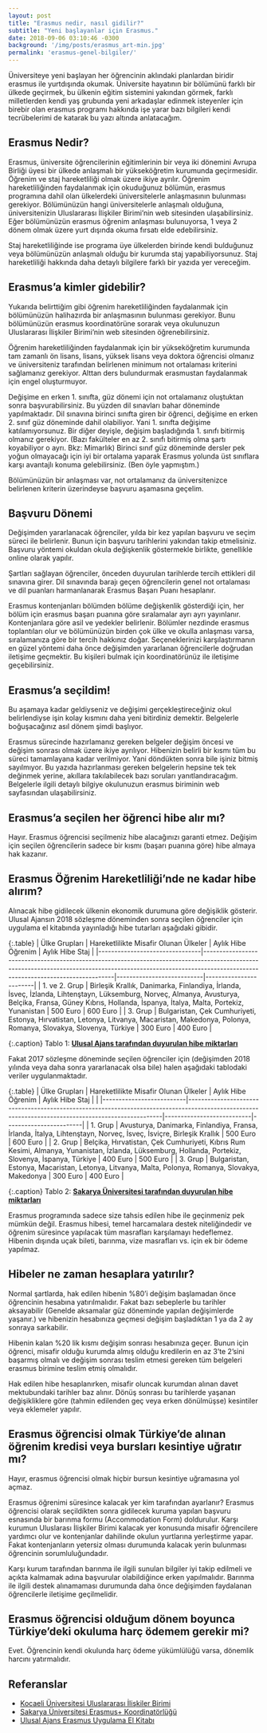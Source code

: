 ```yaml
---
layout: post
title: "Erasmus nedir, nasıl gidilir?"
subtitle: "Yeni başlayanlar için Erasmus."
date: 2018-09-06 03:10:46 -0300
background: '/img/posts/erasmus_art-min.jpg'
permalink: 'erasmus-genel-bilgiler/'
---
```


Üniversiteye yeni başlayan her öğrencinin aklındaki planlardan biridir erasmus ile yurtdışında okumak. Üniversite hayatının bir bölümünü farklı bir ülkede geçirmek, bu ülkenin eğitim sistemini yakından görmek, farklı milletlerden kendi yaş grubunda yeni arkadaşlar edinmek isteyenler için birebir olan erasmus programı hakkında işe yarar bazı bilgileri kendi tecrübelerimi de katarak bu yazı altında anlatacağım.

## Erasmus Nedir?

Erasmus, üniversite öğrencilerinin eğitimlerinin bir veya iki dönemini Avrupa Birliği üyesi bir ülkede anlaşmalı bir yükseköğretim kurumunda geçirmesidir. Öğrenim ve staj hareketliliği olmak üzere ikiye ayrılır. Öğrenim hareketliliğinden faydalanmak için okuduğunuz bölümün, erasmus programına dahil olan ülkelerdeki üniversitelerle anlaşmasının bulunması gerekiyor. Bölümünüzün hangi üniversitelerle anlaşmalı olduğuna, üniversitenizin Uluslararası İlişkiler Birimi’nin web sitesinden ulaşabilirsiniz. Eğer bölümünüzün erasmus öğrenim anlaşması bulunuyorsa, 1 veya 2 dönem olmak üzere yurt dışında okuma fırsatı elde edebilirsiniz.

Staj hareketliliğinde ise programa üye ülkelerden birinde kendi bulduğunuz veya bölümünüzün anlaşmalı olduğu bir kurumda staj yapabiliyorsunuz. Staj hareketliliği hakkında daha detaylı bilgilere farklı bir yazıda yer vereceğim.

## Erasmus’a kimler gidebilir?

Yukarıda belirttiğim gibi öğrenim hareketliliğinden faydalanmak için bölümünüzün halihazırda bir anlaşmasının bulunması gerekiyor. Bunu bölümünüzün erasmus koordinatörüne sorarak veya okulunuzun Uluslararası İlişkiler Birimi’nin web sitesinden öğrenebilirsiniz.

Öğrenim hareketliliğinden faydalanmak için bir yükseköğretim kurumunda tam zamanlı ön lisans, lisans, yüksek lisans veya doktora öğrencisi olmanız ve üniversiteniz tarafından belirlenen minimum not ortalaması kriterini sağlamanız gerekiyor. Alttan ders bulundurmak erasmustan faydalanmak için engel oluşturmuyor.

Değişime en erken 1. sınıfta, güz dönemi için not ortalamanız oluştuktan sonra başvurabilirsiniz. Bu yüzden dil sınavları bahar döneminde yapılmaktadır. Dil sınavına birinci sınıfta giren bir öğrenci, değişime en erken 2. sınıf güz döneminde dahil olabiliyor. Yani 1. sınıfta değişime katılamıyorsunuz. Bir diğer deyişle, değişim başladığında 1. sınıfı bitirmiş olmanız gerekiyor. (Bazı fakülteler en az 2. sınıfı bitirmiş olma şartı koyabiliyor o ayrı. Bkz: Mimarlık) Birinci sınıf güz döneminde dersler pek yoğun olmayacağı için iyi bir ortalama yaparak Erasmus yolunda üst sınıflara karşı avantajlı konuma gelebilirsiniz. (Ben öyle yapmıştım.)

Bölümünüzün bir anlaşması var, not ortalamanız da üniversitenizce belirlenen kriterin üzerindeyse başvuru aşamasına geçelim.

## Başvuru Dönemi

Değişimden yararlanacak öğrenciler, yılda bir kez yapılan başvuru ve seçim süreci ile belirlenir. Bunun için başvuru tarihlerini yakından takip etmelisiniz. Başvuru yöntemi okuldan okula değişkenlik göstermekle birlikte, genellikle online olarak yapılır.

Şartları sağlayan öğrenciler, önceden duyurulan tarihlerde tercih ettikleri dil sınavına girer. Dil sınavında barajı geçen öğrencilerin genel not ortalaması ve dil puanları harmanlanarak Erasmus Başarı Puanı hesaplanır.

Erasmus kontenjanları bölümden bölüme değişkenlik gösterdiği için, her bölüm için erasmus başarı puanına göre sıralamalar ayrı ayrı yayınlanır. Kontenjanlara göre asil ve yedekler belirlenir. Bölümler nezdinde erasmus toplantıları olur ve bölümünüzün birden çok ülke ve okulla anlaşması varsa, sıralamanıza göre bir tercih hakkınız doğar. Seçeneklerinizi karşılaştırmanın en güzel yöntemi daha önce değişimden yararlanan öğrencilerle doğrudan iletişime geçmektir. Bu kişileri bulmak için koordinatörünüz ile iletişime geçebilirsiniz.

## Erasmus’a seçildim!

Bu aşamaya kadar geldiyseniz ve değişimi gerçekleştireceğiniz okul belirlendiyse işin kolay kısmını daha yeni bitirdiniz demektir. Belgelerle boğuşacağınız asıl dönem şimdi başlıyor.

Erasmus sürecinde hazırlamanız gereken belgeler değişim öncesi ve değişim sonrası olmak üzere ikiye ayrılıyor. Hibenizin belirli bir kısmı tüm bu süreci tamamlayana kadar verilmiyor. Yani döndükten sonra bile işiniz bitmiş sayılmıyor. Bu yazıda hazırlanması gereken belgelerin hepsine tek tek değinmek yerine, akıllara takılabilecek bazı soruları yanıtlandıracağım. Belgelerle ilgili detaylı bilgiye okulunuzun erasmus biriminin web sayfasından ulaşabilirsiniz.

## Erasmus’a seçilen her öğrenci hibe alır mı?

Hayır. Erasmus öğrencisi seçilmeniz hibe alacağınızı garanti etmez. Değişim için seçilen öğrencilerin sadece bir kısmı (başarı puanına göre) hibe almaya hak kazanır.

## Erasmus Öğrenim Hareketliliği’nde ne kadar hibe alırım?

Alınacak hibe gidilecek ülkenin ekonomik durumuna göre değişiklik gösterir. Ulusal Ajansın 2018 sözleşme döneminden sonra seçilen öğrenciler için uygulama el kitabında yayınladığı hibe tutarları aşağıdaki gibidir.

{:.table}
| Ülke Grupları | Hareketlilikte Misafir Olunan Ülkeler | Aylık Hibe Öğrenim | Aylık Hibe Staj |
|--------------------------------|--------------------------------------------------------------------------------------------------------------------------------------------------------------------------------------------------------------|---------------------------|------------------------|
| 1. ve 2. Grup | Birleşik Krallık, Danimarka, Finlandiya, İrlanda, İsveç, İzlanda, Lihtenştayn, Lüksemburg, Norveç, Almanya, Avusturya, Belçika, Fransa, Güney Kıbrıs, Hollanda, İspanya, İtalya, Malta, Portekiz, Yunanistan | 500 Euro | 600 Euro |
| 3. Grup | Bulgaristan, Çek Cumhuriyeti, Estonya, Hırvatistan, Letonya, Litvanya, Macaristan, Makedonya, Polonya, Romanya, Slovakya, Slovenya, Türkiye | 300 Euro | 400 Euro |

{:.caption}
Tablo 1: [**Ulusal Ajans tarafından duyurulan hibe miktarları**](http://ua.gov.tr/docs/default-source/erasmus-/2018-s%C3%B6zle%C5%9Fme-d%C3%B6nemi-y%C3%BCksek%C3%B6%C4%9Fretim-kurumlar%C4%B1-i%C3%A7in-el-kitab%C4%B1.pdf?sfvrsn=0)

Fakat 2017 sözleşme döneminde seçilen öğrenciler için (değişimden 2018 yılında veya daha sonra yararlanacak olsa bile) halen aşağıdaki tablodaki veriler uygulanmaktadır.

{:.table}
| Ülke Grupları | Hareketlilikte Misafir Olunan Ülkeler | Aylık Hibe Öğrenim | Aylık Hibe Staj |  |
|--------------------------|----------------------------------------------------------------------------------------------------------------------------------------------------|---------------------------|------------------------|
| 1. Grup | Avusturya, Danimarka, Finlandiya, Fransa, İrlanda, İtalya, Lihtenştayn, Norveç, İsveç, İsviçre, Birleşik Krallık | 500 Euro | 600 Euro |
| 2. Grup | Belçika, Hırvatistan, Çek Cumhuriyeti, Kıbrıs Rum Kesimi, Almanya, Yunanistan, İzlanda, Lüksemburg, Hollanda, Portekiz, Slovenya, İspanya, Türkiye | 400 Euro | 500 Euro |
| 3. Grup | Bulgaristan, Estonya, Macaristan, Letonya, Litvanya, Malta, Polonya, Romanya, Slovakya, Makedonya | 300 Euro | 400 Euro |

{:.caption}
Tablo 2: [**Sakarya Üniversitesi tarafından duyurulan hibe miktarları**](http://www.erasmus.sakarya.edu.tr/tr/icerik/10894/3315/2016-17-2017-18-hibe-miktarlari)

Erasmus programında sadece size tahsis edilen hibe ile geçinmeniz pek mümkün değil. Erasmus hibesi, temel harcamalara destek niteliğindedir ve öğrenim süresince yapılacak tüm masrafları karşılamayı hedeflemez. Hibenin dışında uçak bileti, barınma, vize masrafları vs. için ek bir ödeme yapılmaz.

## Hibeler ne zaman hesaplara yatırılır?

Normal şartlarda, hak edilen hibenin %80’i değişim başlamadan önce öğrencinin hesabına yatırılmalıdır. Fakat bazı sebeplerle bu tarihler aksayabilir (Genelde aksamalar güz döneminde yapılan değişimlerde yaşanır.) ve hibenizin hesabınıza geçmesi değişim başladıktan 1 ya da 2 ay sonraya sarkabilir.

Hibenin kalan %20 lik kısmı değişim sonrası hesabınıza geçer. Bunun için öğrenci, misafir olduğu kurumda almış olduğu kredilerin en az 3’te 2’sini başarmış olmalı ve değişim sonrası teslim etmesi gereken tüm belgeleri erasmus birimine teslim etmiş olmalıdır.

Hak edilen hibe hesaplanırken, misafir oluncak kurumdan alınan davet mektubundaki tarihler baz alınır. Dönüş sonrası bu tarihlerde yaşanan değişikliklere göre (tahmin edilenden geç veya erken dönülmüşse) kesintiler veya eklemeler yapılır.

## Erasmus öğrencisi olmak Türkiye’de alınan öğrenim kredisi veya bursları kesintiye uğratır mı?


Hayır, erasmus öğrencisi olmak hiçbir bursun kesintiye uğramasına yol açmaz.

Erasmus öğrenimi süresince kalacak yer kim tarafından ayarlanır?
Erasmus öğrencisi olarak seçildikten sonra gidilecek kuruma yapılan başvuru esnasında bir barınma formu (Accommodation Form) doldurulur. Karşı kurumun Uluslarası İlişkiler Birimi kalacak yer konusunda misafir öğrencilere yardımcı olur ve kontenjanlar dahilinde okulun yurtlarına yerleştirme yapar. Fakat kontenjanların yetersiz olması durumunda kalacak yerin bulunması öğrencinin sorumluluğundadır.

Karşı kurum tarafından barınma ile ilgili sunulan bilgiler iyi takip edilmeli ve açıkta kalmamak adına başvurular olabildiğince erken yapılmalıdır. Barınma ile ilgili destek alınamaması durumunda daha önce değişimden faydalanan öğrencilerle iletişime geçilmelidir.

## Erasmus öğrencisi olduğum dönem boyunca Türkiye’deki okuluma harç ödemem gerekir mi?

Evet. Öğrencinin kendi okulunda harç ödeme yükümlülüğü varsa, dönemlik harcını yatırmalıdır.

## Referanslar

- [Kocaeli Üniversitesi Uluslararası İlişkiler Birimi](http://int.kocaeli.edu.tr/index.php?sayfa=page&id=erasmus-ogrenim-hareketliligi-bilgi)
- [Sakarya Üniversitesi Erasmus+ Koordinatörlüğü](http://www.erasmus.sakarya.edu.tr/tr/icerik/10894/3315/2016-17-2017-18-hibe-miktarlari)
- [Ulusal Ajans Erasmus Uygulama El Kitabı](http://ua.gov.tr/docs/default-source/erasmus-/2018-s%C3%B6zle%C5%9Fme-d%C3%B6nemi-y%C3%BCksek%C3%B6%C4%9Fretim-kurumlar%C4%B1-i%C3%A7in-el-kitab%C4%B1.pdf?sfvrsn=0)